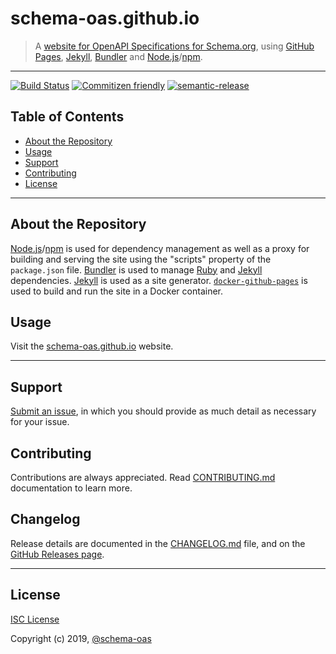 # schema-oas.github.io

> A [website for OpenAPI Specifications for Schema.org](https://schema-oas.github.io/), using [GitHub Pages](https://pages.github.com/), [Jekyll](https://jekyllrb.com/), [Bundler](https://bundler.io/) and [Node.js](https://nodejs.org/)/[npm](https://www.npmjs.com/).

---

[![Build Status](https://travis-ci.com/schema-oas/schema-oas.github.io.svg?branch=develop)](https://travis-ci.com/schema-oas/schema-oas.github.io) [![Commitizen friendly](https://img.shields.io/badge/commitizen-friendly-brightgreen.svg)](http://commitizen.github.io/cz-cli/) [![semantic-release](https://img.shields.io/badge/%20%20%F0%9F%93%A6%F0%9F%9A%80-semantic--release-e10079.svg)](https://github.com/semantic-release/semantic-release)

## Table of Contents

- [About the Repository](#about)
- [Usage](#usage)
- [Support](#support)
- [Contributing](#contributing)
- [License](#license)

---

## About the Repository <a id="about"></a>

[Node.js](https://nodejs.org/)/[npm](https://www.npmjs.com/) is used for dependency management as well as a proxy for building and serving the site using the "scripts" property of the `package.json` file. [Bundler](https://bundler.io/) is used to manage [Ruby](https://www.ruby-lang.org/) and [Jekyll](https://jekyllrb.com/) dependencies. [Jekyll](https://jekyllrb.com/) is used as a site generator. [`docker-github-pages`](https://github.com/Starefossen/docker-github-pages) is used to build and run the site in a Docker container.

## Usage <a id="usage"></a>

Visit the [schema-oas.github.io](https://schema-oas.github.io) website.

---

## Support <a id="support"></a>

[Submit an issue](https://github.com/schema-oas/schema-oas.github.io/issues/new), in which you should provide as much detail as necessary for your issue.

## Contributing <a id="contributing"></a>

Contributions are always appreciated. Read [CONTRIBUTING.md](https://github.com/schema-oas/schema-oas.github.io/blob/master/CONTRIBUTING.md) documentation to learn more.

## Changelog <a id="changelog"></a>

Release details are documented in the [CHANGELOG.md](https://github.com/schema-oas/schema-oas.github.io/blob/master/CHANGELOG.md) file, and on the [GitHub Releases page](https://github.com/schema-oas/schema-oas.github.io/releases).

---

## License <a id="license"></a>

[ISC License](https://github.com/schema-oas/schema-oas.github.io/blob/master/LICENSE)

Copyright (c) 2019, [@schema-oas](https://github.com/schema-oas)
